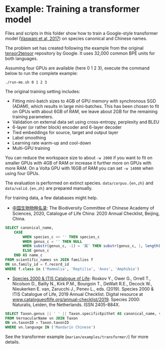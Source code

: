 # Example: Training a transformer model

Files and scripts in this folder show how to train a Google-style transformer model ([Vaswani et al, 2017](https://arxiv.org/abs/1706.03762)) on species canonical and Chinese names.

The problem set has created following the example from the original [tensor2tensor](https://github.com/tensorflow/tensor2tensor) repository by Google. It uses 32,000 common BPE units for both languages.

Assuming four GPUs are available (here 0 1 2 3), execute the command below to run the complete example:

```
./run-me.sh 0 1 2 3
```

The original training setting includes:

* Fitting mini-batch sizes to 4GB of GPU memory with synchronous SGD (ADAM), which results in large mini-batches. This has been chosen to fit on GPUs with about 6GB of RAM, we leave about 2GB for the remaining training parameters.
* Validation on external data set using cross-entropy, perplexity and BLEU
* 6-layer (or rather block) encoder and 6-layer decoder
* Tied embeddings for source, target and output layer
* Label smoothing
* Learning rate warm-up and cool-down
* Multi-GPU training

You can reduce the workspace size to about `-w 2000` if you want to fit on smaller GPUs with 4GB of RAM or increase it further more on GPUs with more RAM. On a Volta GPU with 16GB of RAM you can set `-w 14000` when using four GPUs.

The evaluation is performed on extinct species. `data/corpus.{en,zh}` and `data/valid.{en,zh}` are prepared manually.

For training data, a few databases might help.

* [中国生物物种名录](http://sp2000.org.cn/info/info_how_to_cite): The Biodiversity Committee of Chinese Academy of Sciences, 2020, Catalogue of Life China: 2020 Annual Checklist, Beijing, China.

```sql
SELECT canonical_name,
	CASE
		WHEN species_c <> '' THEN species_c 
		WHEN genus_c = '' THEN NULL
		WHEN substr(genus_c, -1) = '属' THEN substr(genus_c, 1, length(genus_c) - 1)
		ELSE genus_c
	END AS name_c
FROM scientific_names sn JOIN families f 
ON sn.family_id = f.record_id
WHERE f.class in ('Mammalia', 'Reptilia', 'Aves', 'Amphibia')
```

* [Species 2000 & ITIS Catalogue of Life](https://www.sp2000.org/index.php?option=com_content&task=view&id=17&Itemid=33): Roskov Y., Ower G., Orrell T., Nicolson D., Bailly N., Kirk P.M., Bourgoin T., DeWalt R.E., Decock W., Nieukerken E. van, Zarucchi J., Penev L., eds. (2019). Species 2000 & ITIS Catalogue of Life, 2019 Annual Checklist. Digital resource at www.catalogueoflife.org/annual-checklist/2019. Species 2000: Naturalis, Leiden, the Netherlands. ISSN 2405-884X.

```sql
SELECT Taxon.genus || ' ' || Taxon.specificEpithet AS canonical_name, vn.vernacularName AS name_c
FROM VernacularName vn JOIN Taxon
ON vn.taxonID = Taxon.taxonID
WHERE vn.language IN ('Mandarin Chinese')
```

See the transformer example (`marian/examples/transformer/`) for more details.
